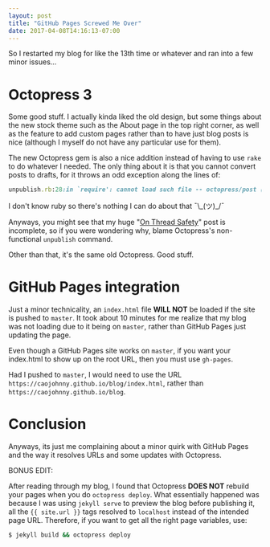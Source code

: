 ```yaml
---
layout: post
title: "GitHub Pages Screwed Me Over"
date: 2017-04-08T14:16:13-07:00
---
```


So I restarted my blog for like the 13th time or whatever and ran into a few
minor issues...

# Octopress 3

Some good stuff. I actually kinda liked the old design, but some things about the new stock theme such as the About page in the top right corner, as well as the feature to add custom pages rather than to have just blog posts is nice (although I myself do not have any particular use for them).

The new Octopress gem is also a nice addition instead of having to use `rake` to do whatever I needed. The only thing about it is that you cannot convert posts to drafts, for it throws an odd exception along the lines of:

``` ruby
unpublish.rb:28:in `require': cannot load such file -- octopress/post (LoadError)
```

I don't know ruby so there's nothing I can do about that ¯\\\_(ツ)\_/¯

Anyways, you might see that my huge "[On Thread Safety](https://caojohnny.github.io/blog/2017/03/20/on-thread-safety.html)" post is incomplete, so if you were wondering why, blame Octopress's non-functional `unpublish` command.

Other than that, it's the same old Octopress. Good stuff.

# GitHub Pages integration

Just a minor technicality, an `index.html` file **WILL NOT** be loaded if the site is pushed to `master`. It took about 10 minutes for me realize that my blog was not loading due to it being on `master`, rather than GitHub Pages just updating the page.

Even though a GitHub Pages site works on `master`, if you want your index.html to show up on the root URL, then you must use `gh-pages`.

Had I pushed to `master`, I would need to use the URL `https://caojohnny.github.io/blog/index.html`, rather than `https://caojohnny.github.io/blog`.

# Conclusion

Anyways, its just me complaining about a minor quirk with GitHub Pages and the way it resolves URLs and some updates with Octopress.

BONUS EDIT:

After reading through my blog, I found that Octopress **DOES NOT** rebuild your pages when you do `octopress deploy`. What essentially happened was because I was using `jekyll serve` to preview the blog before publishing it, all the `{{ site.url }}` tags resolved to `localhost` instead of the intended page URL. Therefore, if you want to get all the right page variables, use:

``` sh
$ jekyll build && octopress deploy
```
